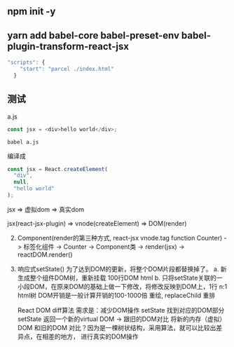 ## npm init -y
## yarn add babel-core babel-preset-env babel-plugin-transform-react-jsx

```js
"scripts": {
    "start": "parcel ./index.html"
  }
```
## 测试
a.js
```js
const jsx = <div>hello world</div>;
```
```
babel a.js
```

编译成
```js
const jsx = React.createElement(
  "div",
  null,
  "hello world"
);
```

jsx => 虚拟dom => 真实dom

jsx(react-jsx-plugin) => vnode(createElement) => DOM(render)

2. Component(render的第三种方式, react-jsx vnode.tag function Counter) -> 标签化组件  -> Counter -> Component类 -> render(jsx) -> reactDOM.render()
3. 响应式setState() 为了达到DOM的更新，将整个DOM片段都替换掉了。
    a. 新生成整个组件DOM树，重新挂载 100行DOM html
    b. 只将setState关联的一小段DOM，在原来DOM的基础上做一下修改，将修改反映到DOM上，1行
    n:1  html树 DOM开销是一般计算开销的100-1000倍 
    重绘, replaceChild
    重排

    React DOM diff算法
    需求是：减少DOM操作
    setState 找到对应的DOM部分
    setState 返回一个新的virtual DOM -> 跟旧的DOM对比   将新的内存（虚拟）DOM
    和旧的DOM 对比？因为是一棵树状结构，采用算法，就可以比较出差异点，在相差的地方，
    进行真实的DOM操作